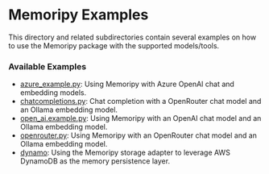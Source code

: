 # Memoripy Examples
This directory and related subdirectories contain several examples on how to use the Memoripy package with the supported models/tools.  
### Available Examples
* [azure_example.py](./azure_example.py): Using Memoripy with Azure OpenAI chat and embedding models.
* [chatcompletions.py](./chatcompletions.py): Chat completion with a OpenRouter chat model and an Ollama embedding model.
* [open_ai.example.py](./openai_example.py): Using Memoripy with an OpenAI chat model and an Ollama embedding model.
* [openrouter.py](./openrouter.py): Using Memoripy with an OpenRouter chat model and an Ollama embedding model.
* [dynamo](./dynamo/): Using the Memoripy storage adapter to leverage AWS DynamoDB as the memory persistence layer.